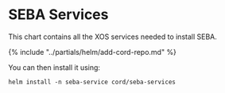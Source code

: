 # SEBA Services

This chart contains all the XOS services needed to install SEBA.

{% include "../partials/helm/add-cord-repo.md" %}

You can then install it using:

```shell
helm install -n seba-service cord/seba-services
```
